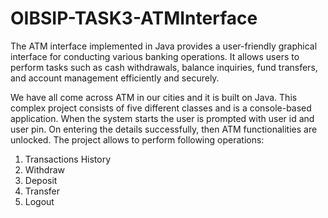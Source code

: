 # OIBSIP-TASK3-ATMInterface
The ATM interface implemented in Java provides a user-friendly graphical interface for conducting various banking operations. It allows users to perform tasks such as cash withdrawals, balance inquiries, fund transfers, and account management efficiently and securely.

We have all come across ATM in our cities and it is built on Java. This complex project consists of five different classes and is a console-based application. When the system starts the user is prompted with user id and user pin. On entering the details successfully, then ATM functionalities are unlocked. The project allows to perform following operations:

1. Transactions History
2. Withdraw
3. Deposit
4. Transfer
5. Logout

